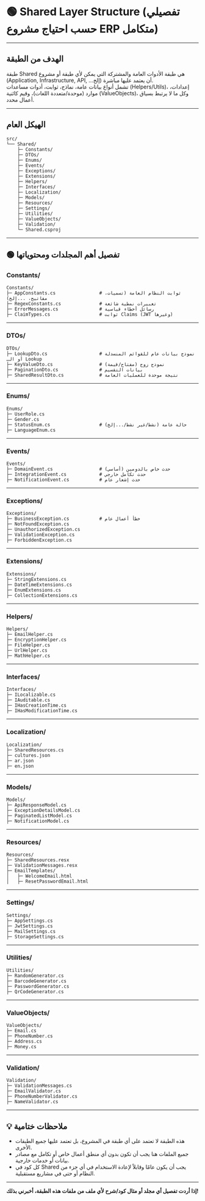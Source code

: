 # 🟢 Shared Layer Structure (تفصيلي حسب احتياج مشروع ERP متكامل)

---

## الهدف من الطبقة  
طبقة Shared هي طبقة الأدوات العامة والمشتركة التي يمكن لأي طبقة أو مشروع (Application, Infrastructure, API, ...إلخ) أن يعتمد عليها مباشرة.  
تشمل أنواع بيانات عامة، نماذج، ثوابت، أدوات مساعدات (Helpers/Utils)، إعدادات، موارد (موحدة/متعددة اللغات)، وقيم كائنية (ValueObjects)، وكل ما لا يرتبط بسياق أعمال محدد.

---

## الهيكل العام  
```
src/
└── Shared/
    ├─ Constants/
    ├─ DTOs/
    ├─ Enums/
    ├─ Events/
    ├─ Exceptions/
    ├─ Extensions/
    ├─ Helpers/
    ├─ Interfaces/
    ├─ Localization/
    ├─ Models/
    ├─ Resources/
    ├─ Settings/
    ├─ Utilities/
    ├─ ValueObjects/
    ├─ Validation/
    └─ Shared.csproj
```

---

## 🟢 تفصيل أهم المجلدات ومحتوياتها

### Constants/
```
Constants/
├─ AppConstants.cs                # ثوابت النظام العامة (تسميات، مفاتيح، ...إلخ)
├─ RegexConstants.cs              # تعبيرات نمطية شائعة
├─ ErrorMessages.cs               # رسائل أخطاء قياسية
├─ ClaimTypes.cs                  # ثوابت Claims (JWT وغيرها)
```

---

### DTOs/
```
DTOs/
├─ LookupDto.cs                   # نموذج بيانات عام للقوائم المنسدلة أو الـ Lookup
├─ KeyValueDto.cs                 # نموذج زوج (مفتاح/قيمة)
├─ PaginationDto.cs               # بيانات التقسيم
├─ SharedResultDto.cs             # نتيجة موحدة للعمليات العامة
```

---

### Enums/
```
Enums/
├─ UserRole.cs
├─ Gender.cs
├─ StatusEnum.cs                  # حالة عامة (نشط/غير نشط/...إلخ)
├─ LanguageEnum.cs
```

---

### Events/
```
Events/
├─ DomainEvent.cs                 # حدث خاص بالدومين (أساسي)
├─ IntegrationEvent.cs            # حدث تكامل خارجي
├─ NotificationEvent.cs           # حدث إشعار عام
```

---

### Exceptions/
```
Exceptions/
├─ BusinessException.cs           # خطأ أعمال عام
├─ NotFoundException.cs
├─ UnauthorizedException.cs
├─ ValidationException.cs
├─ ForbiddenException.cs
```

---

### Extensions/
```
Extensions/
├─ StringExtensions.cs
├─ DateTimeExtensions.cs
├─ EnumExtensions.cs
├─ CollectionExtensions.cs
```

---

### Helpers/
```
Helpers/
├─ EmailHelper.cs
├─ EncryptionHelper.cs
├─ FileHelper.cs
├─ UrlHelper.cs
├─ MathHelper.cs
```

---

### Interfaces/
```
Interfaces/
├─ ILocalizable.cs
├─ IAuditable.cs
├─ IHasCreationTime.cs
├─ IHasModificationTime.cs
```

---

### Localization/
```
Localization/
├─ SharedResources.cs
├─ cultures.json
├─ ar.json
├─ en.json
```

---

### Models/
```
Models/
├─ ApiResponseModel.cs
├─ ExceptionDetailsModel.cs
├─ PaginatedListModel.cs
├─ NotificationModel.cs
```

---

### Resources/
```
Resources/
├─ SharedResources.resx
├─ ValidationMessages.resx
├─ EmailTemplates/
│   ├─ WelcomeEmail.html
│   ├─ ResetPasswordEmail.html
```

---

### Settings/
```
Settings/
├─ AppSettings.cs
├─ JwtSettings.cs
├─ MailSettings.cs
├─ StorageSettings.cs
```

---

### Utilities/
```
Utilities/
├─ RandomGenerator.cs
├─ BarcodeGenerator.cs
├─ PasswordGenerator.cs
├─ QrCodeGenerator.cs
```

---

### ValueObjects/
```
ValueObjects/
├─ Email.cs
├─ PhoneNumber.cs
├─ Address.cs
├─ Money.cs
```

---

### Validation/
```
Validation/
├─ ValidationMessages.cs
├─ EmailValidator.cs
├─ PhoneNumberValidator.cs
├─ NameValidator.cs
```

---

## 💡 ملاحظات ختامية  
- هذه الطبقة لا تعتمد على أي طبقة في المشروع، بل تعتمد عليها جميع الطبقات الأخرى.
- جميع الملفات هنا يجب أن تكون بدون أي منطق أعمال خاص أو تكامل مع مصادر بيانات أو خدمات خارجية.
- كل كود في Shared يجب أن يكون عامًا وقابلاً لإعادة الاستخدام في أي جزء من النظام أو حتى في مشاريع مستقبلية.

---

**إذا أردت تفصيل أي مجلد أو مثال كود/شرح لأي ملف من ملفات هذه الطبقة، أخبرني بذلك!**